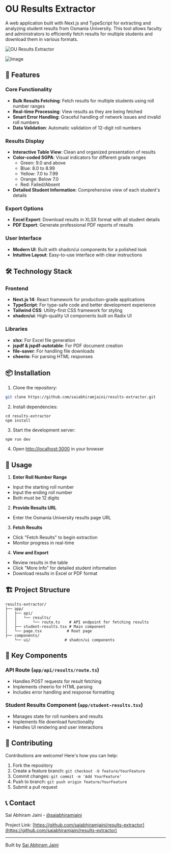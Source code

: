 # OU Results Extractor

A web application built with Next.js and TypeScript for extracting and analyzing student results from Osmania University. This tool allows faculty and administrators to efficiently fetch results for multiple students and download them in various formats.

![OU Results Extractor](https://github.com/user-attachments/assets/da961aa2-5724-4cac-8f17-83d9be51418f)

![Image](https://github.com/user-attachments/assets/22522397-f846-441a-acc0-4a214f6727ff)


## 🌟 Features

### Core Functionality
- **Bulk Results Fetching**: Fetch results for multiple students using roll number ranges
- **Real-time Processing**: View results as they are being fetched
- **Smart Error Handling**: Graceful handling of network issues and invalid roll numbers
- **Data Validation**: Automatic validation of 12-digit roll numbers

### Results Display
- **Interactive Table View**: Clean and organized presentation of results
- **Color-coded SGPA**: Visual indicators for different grade ranges
  - Green: 9.0 and above
  - Blue: 8.0 to 8.99
  - Yellow: 7.0 to 7.99
  - Orange: Below 7.0
  - Red: Failed/Absent
- **Detailed Student Information**: Comprehensive view of each student's details

### Export Options
- **Excel Export**: Download results in XLSX format with all student details
- **PDF Export**: Generate professional PDF reports of results

### User Interface
- **Modern UI**: Built with shadcn/ui components for a polished look
- **Intuitive Layout**: Easy-to-use interface with clear instructions

## 🛠️ Technology Stack

### Frontend
- **Next.js 14**: React framework for production-grade applications
- **TypeScript**: For type-safe code and better development experience
- **Tailwind CSS**: Utility-first CSS framework for styling
- **shadcn/ui**: High-quality UI components built on Radix UI

### Libraries
- **xlsx**: For Excel file generation
- **jspdf & jspdf-autotable**: For PDF document creation
- **file-saver**: For handling file downloads
- **cheerio**: For parsing HTML responses

## 📦 Installation

1. Clone the repository:
```bash
git clone https://github.com/saiabhiramjaini/results-extractor.git
```



2. Install dependencies:


```shellscript
cd results-extractor
npm install
```

3. Start the development server:


```shellscript
npm run dev
```

4. Open [http://localhost:3000](http://localhost:3000) in your browser


## 🚀 Usage

1. **Enter Roll Number Range**

- Input the starting roll number
- Input the ending roll number
- Both must be 12 digits



2. **Provide Results URL**

- Enter the Osmania University results page URL



3. **Fetch Results**

- Click "Fetch Results" to begin extraction
- Monitor progress in real-time



4. **View and Export**

- Review results in the table
- Click "More Info" for detailed student information
- Download results in Excel or PDF format





## 🏗️ Project Structure

```plaintext
results-extractor/
├── app/
│   ├── api/
│   │   └── results/
│   │       └── route.ts    # API endpoint for fetching results
│   ├── student-results.tsx # Main component
│   └── page.tsx           # Root page
├── components/
    └── ui/               # shadcn/ui components

```

## 🧩 Key Components

### API Route (`app/api/results/route.ts`)

- Handles POST requests for result fetching
- Implements cheerio for HTML parsing
- Includes error handling and response formatting


### Student Results Component (`app/student-results.tsx`)

- Manages state for roll numbers and results
- Implements file download functionality
- Handles UI rendering and user interactions


## 🤝 Contributing

Contributions are welcome! Here's how you can help:

1. Fork the repository
2. Create a feature branch: `git checkout -b feature/YourFeature`
3. Commit changes: `git commit -m 'Add YourFeature'`
4. Push to branch: `git push origin feature/YourFeature`
5. Submit a pull request

## 📞 Contact

Sai Abhiram Jaini - [@saiabhiramjaini](https://github.com/saiabhiramjaini)

Project Link: [https://github.com/saiabhiramjaini/results-extractor](https://github.com/saiabhiramjaini/results-extractor)

---

Built by [Sai Abhiram Jaini](https://github.com/saiabhiramjaini)

